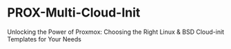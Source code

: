 # PROX-Multi-Cloud-Init
Unlocking the Power of Proxmox: Choosing the Right Linux &amp; BSD Cloud-init Templates for Your Needs
